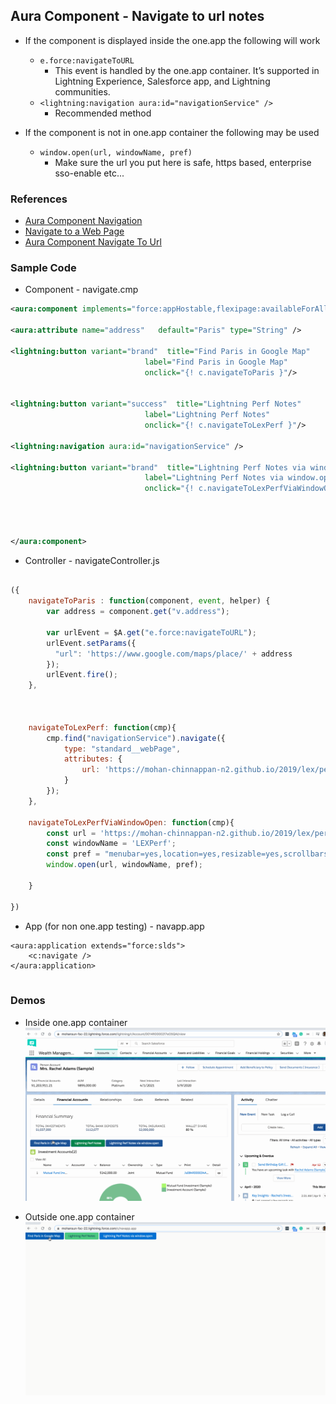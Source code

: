 ## Aura Component - Navigate to url  notes

- If the component is displayed inside the one.app the following will work
    - ```e.force:navigateToURL```
        - This event is handled by the one.app container. It’s supported in Lightning Experience, Salesforce app, and Lightning communities.
    - ```<lightning:navigation aura:id="navigationService" />```
        - Recommended method

- If the component is not in one.app container the following may be used 
    - ```window.open(url, windowName, pref)```
        - Make sure the url you put here is safe, https based, enterprise sso-enable etc... 


### References

- [Aura Component Navigation](https://developer.salesforce.com/docs/component-library/bundle/lightning:navigation/documentation)
- [Navigate to a Web Page](https://developer.salesforce.com/docs/atlas.en-us.lightning.meta/lightning/components_navigation_web_page.htm?search_text=lightning:navigate)
- [Aura Component Navigate To Url](https://developer.salesforce.com/docs/component-library/bundle/force:navigateToURL/documentation)


### Sample Code 

- Component - navigate.cmp 

``` xml
<aura:component implements="force:appHostable,flexipage:availableForAllPageTypes,flexipage:availableForRecordHome,force:hasRecordId,forceCommunity:availableForAllPageTypes,force:lightningQuickAction" access="global" >

<aura:attribute name="address"   default="Paris" type="String" />

<lightning:button variant="brand"  title="Find Paris in Google Map"  
                              label="Find Paris in Google Map" 
                              onclick="{! c.navigateToParis }"/>


<lightning:button variant="success"  title="Lightning Perf Notes"  
                              label="Lightning Perf Notes" 
                              onclick="{! c.navigateToLexPerf }"/>

<lightning:navigation aura:id="navigationService" />

<lightning:button variant="brand"  title="Lightning Perf Notes via window.open"  
                              label="Lightning Perf Notes via window.open" 
                              onclick="{! c.navigateToLexPerfViaWindowOpen }"/>


    

</aura:component>	
```

 - Controller - navigateController.js
``` js

({
    navigateToParis : function(component, event, helper) {
        var address = component.get("v.address");
    
        var urlEvent = $A.get("e.force:navigateToURL");
        urlEvent.setParams({
          "url": 'https://www.google.com/maps/place/' + address
        });
        urlEvent.fire();
    },



    navigateToLexPerf: function(cmp){
        cmp.find("navigationService").navigate({ 
            type: "standard__webPage", 
            attributes: { 
                url: 'https://mohan-chinnappan-n2.github.io/2019/lex/perf.html' 
            } 
        });
    },

    navigateToLexPerfViaWindowOpen: function(cmp){
        const url = 'https://mohan-chinnappan-n2.github.io/2019/lex/perf.html';
        const windowName = 'LEXPerf';
        const pref = "menubar=yes,location=yes,resizable=yes,scrollbars=yes,status=yes";
        window.open(url, windowName, pref);

    }

})

```


- App (for non one.app testing) - navapp.app
```
<aura:application extends="force:slds">
    <c:navigate />
</aura:application>


```


### Demos

- Inside one.app container
![nav demo-1](img/lex-nav-2.gif )


- Outside one.app container
![nav demo-2](img/lex-nav-not-in-oneapp.gif)
